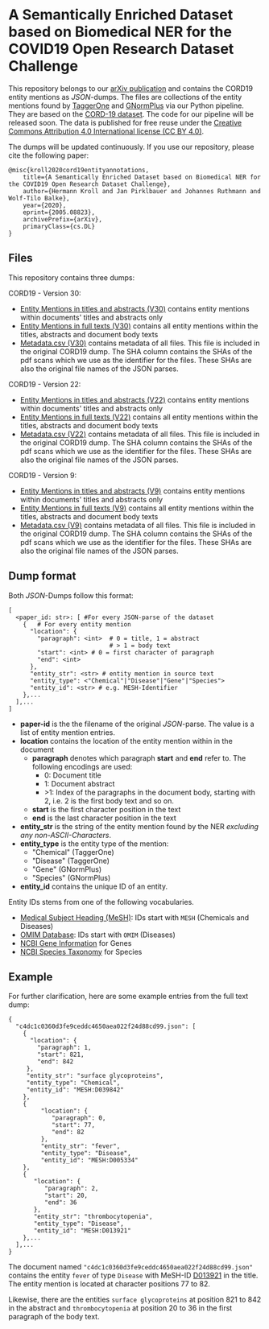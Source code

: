 # A Semantically Enriched Dataset based on Biomedical NER for the COVID19 Open Research Dataset Challenge


This repository belongs to our [arXiv publication](https://arxiv.org/abs/2005.08823) and contains the CORD19 entity mentions as *JSON*-dumps. The files are collections of the entity mentions found by [TaggerOne](https://www.ncbi.nlm.nih.gov/research/bionlp/tools/taggerone/) and [GNormPlus](https://www.ncbi.nlm.nih.gov/research/bionlp/Tools/gnormplus/) via our Python pipeline. They are based on the [CORD-19 dataset](https://www.kaggle.com/allen-institute-for-ai/CORD-19-research-challenge).  The code for our pipeline will be released soon.
The data is published for free reuse under the [Creative Commons Attribution 4.0 International license (CC BY 4.0)](https://creativecommons.org/licenses/by/4.0/).

The dumps will be updated continuously. If you use our repository, please cite the following paper:
```
@misc{kroll2020cord19entityannotations,
    title={A Semantically Enriched Dataset based on Biomedical NER for the COVID19 Open Research Dataset Challenge},
    author={Hermann Kroll and Jan Pirklbauer and Johannes Ruthmann and Wolf-Tilo Balke},
    year={2020},
    eprint={2005.08823},
    archivePrefix={arXiv},
    primaryClass={cs.DL}
}
```
 

## Files
This repository contains three dumps:

CORD19 - Version 30:
- [Entity Mentions in titles and abstracts (V30)](https://1drv.ms/u/s!ArDgbq3ak3Zuh5t0gMLGB-B9RVP2Vg?e=rGkTCO) contains entity mentions within documents' titles and abstracts only
- [Entity Mentions in full texts (V30)](https://1drv.ms/u/s!ArDgbq3ak3Zuh5t2-BBUKPwr0evppg?e=xDSJtF) contains all entity mentions within the titles, abstracts and document body texts
- [Metadata.csv (V30)](https://1drv.ms/u/s!ArDgbq3ak3Zuh5t1HgjSwhILXHTiNA?e=fGrf6b) contains metadata of all files. This file is included in the original CORD19 dump. The SHA column contains the SHAs of the pdf scans which we use as the identifier for the files. These SHAs are also the original file names of the JSON parses.


CORD19 - Version 22:
- [Entity Mentions in titles and abstracts (V22)](https://1drv.ms/u/s!ArDgbq3ak3Zuh5swZCUL9wNeG7G8tw?e=a4cKch) contains entity mentions within documents' titles and abstracts only
- [Entity Mentions in full texts (V22)](https://1drv.ms/u/s!ArDgbq3ak3Zuh5syeLZamNRzORn6JA?e=LODHmi) contains all entity mentions within the titles, abstracts and document body texts
- [Metadata.csv (V22)](https://1drv.ms/u/s!ArDgbq3ak3Zuh5sx0LqCE9lqX7rtfg?e=RjdKWN) contains metadata of all files. This file is included in the original CORD19 dump. The SHA column contains the SHAs of the pdf scans which we use as the identifier for the files. These SHAs are also the original file names of the JSON parses.

CORD19 - Version 9:
- [Entity Mentions in titles and abstracts (V9)](https://1drv.ms/u/s!ArDgbq3ak3Zuh5oeo_b_Qo50j9QmeA?e=qclJQ4) contains entity mentions within documents' titles and abstracts only
- [Entity Mentions in full texts (V9)](https://1drv.ms/u/s!ArDgbq3ak3Zuh5ofm6bOXIOvEcqu6w?e=BggneA) contains all entity mentions within the titles, abstracts and document body texts
- [Metadata.csv (V9)](https://1drv.ms/u/s!ArDgbq3ak3Zuh5ogtS6q2sUITSRHpA?e=fuoIIz) contains metadata of all files. This file is included in the original CORD19 dump. The SHA column contains the SHAs of the pdf scans which we use as the identifier for the files. These SHAs are also the original file names of the JSON parses.

## Dump format
Both *JSON*-Dumps follow this format: 
```
[
  <paper_id: str>: [ #For every JSON-parse of the dataset 
    {   # For every entity mention
      "location": {
        "paragraph": <int>  # 0 = title, 1 = abstract
                            # > 1 = body text
        "start": <int> # 0 = first character of paragraph
        "end": <int>
      },
      "entity_str": <str> # entity mention in source text
      "entity_type": <"Chemical"|"Disease"|"Gene"|"Species">
      "entity_id": <str> # e.g. MESH-Identifier
    },...
  ],...
]
```
 - **paper-id** is the the filename of the original *JSON*-parse. The value is a list of entity mention entries.
 - **location** contains the location of the entity mention within in the document 
	 - **paragraph** denotes which paragraph **start** and **end** refer to. The following encodings are used:
	 	- 0: Document title
	 	- 1: Document abstract
	 	- \>1: Index of the paragraphs in the document body, starting with 2, i.e. 2 is the first body text and so on. 
	 - **start** is the first character position in the text
	 - **end** is the last character position in the text
 - **entity_str** is the string of the entity mention found by the NER *excluding any non-ASCII-Characters*.
 - **entity_type** is the entity type of the mention:
 	- "Chemical" \(TaggerOne\)
 	- "Disease" \(TaggerOne\)
 	- "Gene" \(GNormPlus\)
 	- "Species" \(GNormPlus\)
 - **entity_id** contains the unique ID of an entity. 

Entity IDs stems from one of the following vocabularies. 
- [Medical Subject Heading (MeSH)](https://www.nlm.nih.gov/mesh/meshhome.html): IDs start with `MESH` (Chemicals and Diseases)
- [OMIM Database](https://www.ncbi.nlm.nih.gov/omim): IDs start with `OMIM` (Diseases)
- [NCBI Gene Information](https://www.ncbi.nlm.nih.gov/gene/) for Genes
- [NCBI Species Taxonomy](https://www.ncbi.nlm.nih.gov/taxonomy) for Species


## Example
For further clarification, here are some example entries from the full text dump:
```
{
  "c4dc1c0360d3fe9ceddc4650aea022f24d88cd99.json": [
    {
      "location": {
        "paragraph": 1,
        "start": 821,
        "end": 842
     },
     "entity_str": "surface glycoproteins",
     "entity_type": "Chemical",
     "entity_id": "MESH:D039842"
    },
    {
         "location": {
            "paragraph": 0,
            "start": 77,
            "end": 82
         },
         "entity_str": "fever",
         "entity_type": "Disease",
         "entity_id": "MESH:D005334"
    },
    {
       "location": {
          "paragraph": 2,
          "start": 20,
          "end": 36
       },
       "entity_str": "thrombocytopenia",
       "entity_type": "Disease",
       "entity_id": "MESH:D013921"
    },...
  ],...
}

```

The document named `"c4dc1c0360d3fe9ceddc4650aea022f24d88cd99.json"` contains the entity `fever` of type `Disease` with MeSH-ID [D013921](https://meshb.nlm.nih.gov/record/ui?ui=D005334) in the title. The entity mention is located at character positions 77 to 82.

Likewise, there are the entities `surface glycoproteins` at position 821 to 842 in the abstract and `thrombocytopenia` at position 20 to 36 in the first paragraph of the body text.
